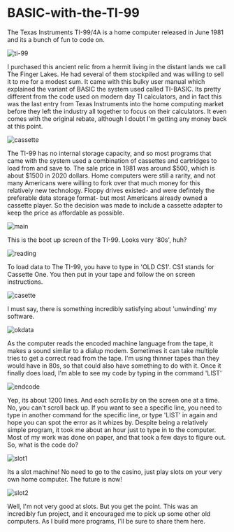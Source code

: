 # BASIC-with-the-TI-99 
The Texas Instruments TI-99/4A is a home computer released in June 1981 and its a bunch of fun to code on.

![ti-99](https://github.com/austings/BASIC-with-the-TI-99/blob/master/1.jpg)

I purchased this ancient relic from a hermit living in the distant lands we call The Finger Lakes. He had several of them stockpiled and was willing to sell it to me for a modest sum. It came with this bulky user manual which explained the variant of BASIC the system used called TI-BASIC. Its pretty different from the code used on modern day TI calculators, and in fact this was the last entry from Texas Instruments into the home computing market before they left the industry all together to focus on their calculators. It even comes with the original rebate, although I doubt I'm getting any money back at this point.

![cassette](https://github.com/austings/BASIC-with-the-TI-99/blob/master/startup.jpg)

The TI-99 has no internal storage capacity, and so most programs that came with the system used a combination of cassettes and cartridges to load from and save to. The sale price in 1981 was around $500, which is about $1500 in 2020 dollars. Home computers were still a rarity, and not many Americans were willing to fork over that much money for this relatively new technology. Floppy drives existed- and were defintely the preferable data storage format- but most Americans already owned a cassette player. So the decision was made to include a cassette adapter to keep the price as affordable as possible.

![main](https://github.com/austings/BASIC-with-the-TI-99/blob/master/mainscreen.jpg)

This is the boot up screen of the TI-99. Looks very '80s', huh?

![reading](https://github.com/austings/BASIC-with-the-TI-99/blob/master/reading.jpg)

To load data to The TI-99, you have to type in 'OLD CS1'. CS1 stands for Cassette One. You then put in your tape and follow the on screen instructions.

![casette](https://github.com/austings/BASIC-with-the-TI-99/blob/master/casette.jpg)

I must say, there is something incredibly satisfying about 'unwinding' my software.

![okdata](https://github.com/austings/BASIC-with-the-TI-99/blob/master/dataok.jpg)

As the computer reads the encoded machine language from the tape, it makes a sound similar to a dialup modem. Sometimes it can take multiple tries to get a correct read from the tape. I'm using thinner tapes than they would have in 80s, so that could also have something to do with it. Once it finally does load, I'm able to see my code by typing in the command 'LIST'

![endcode](https://github.com/austings/BASIC-with-the-TI-99/blob/master/endcode.jpg)

Yep, its about 1200 lines. And each scrolls by on the screen one at a time. No, you can't scroll back up. If you want to see a specific line, you need to type in another command for the specific line, or type 'LIST' in again and hope you can spot the error as it whizes by. Despite being a relatively simple program, it took me about an hour just to type in to the computer. Most of my work was done on paper, and that took a few days to figure out. So, what is the code do?

 ![slot1](https://github.com/austings/BASIC-with-the-TI-99/blob/master/slot1.jpg)

Its a slot machine! No need to go to the casino, just play slots on your very own home computer. The future is now!

 ![slot2](https://github.com/austings/BASIC-with-the-TI-99/blob/master/slot2.jpg)

Well, I'm not very good at slots. But you get the point. This was an incredibly fun project, and it encouraged me to pick up some other old computers. As I build more programs, I'll be sure to share them here. 
